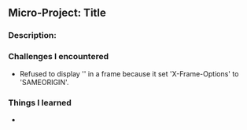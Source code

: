## Micro-Project: Title
### Description:
### Challenges I encountered
* Refused to display '' in a frame because it set 'X-Frame-Options' to 'SAMEORIGIN'.
### Things I learned
* 